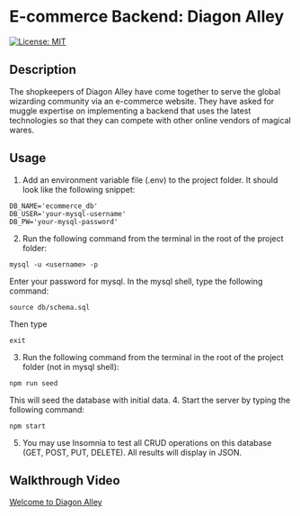 # E-commerce Backend: Diagon Alley 
[![License: MIT](https://img.shields.io/badge/License-MIT-yellow.svg)](https://opensource.org/licenses/MIT)

## Description
The shopkeepers of Diagon Alley have come together to serve the global wizarding community via an e-commerce website. They have asked for muggle expertise on implementing a backend that uses the latest technologies so that they can compete with other online vendors of magical wares.
## Usage
1. Add an environment variable file (.env) to the project folder. It should look like the following snippet:
```
DB_NAME='ecommerce_db'
DB_USER='your-mysql-username'
DB_PW='your-mysql-password'
```
2. Run the following command from the terminal in the root of the project folder:
```
mysql -u <username> -p
```
Enter your password for mysql. In the mysql shell, type the following command:
```
source db/schema.sql
```
Then type
```
exit
```
3. Run the following command from the terminal in the root of the project folder (not in mysql shell):
```
npm run seed
```
This will seed the database with initial data.
4. Start the server by typing the following command:
```
npm start
```
5. You may use Insomnia to test all CRUD operations on this database (GET, POST, PUT, DELETE). All results will display in JSON.

## Walkthrough Video
[Welcome to Diagon Alley](https://watch.screencastify.com/v/Bz9HTbbbjBezc4AsTkBh)